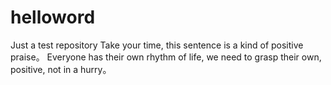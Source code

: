 # helloword
Just a test repository
Take your time, this sentence is a kind of positive praise。
Everyone has their own rhythm of life, we need to grasp their own, positive, not in a hurry。
